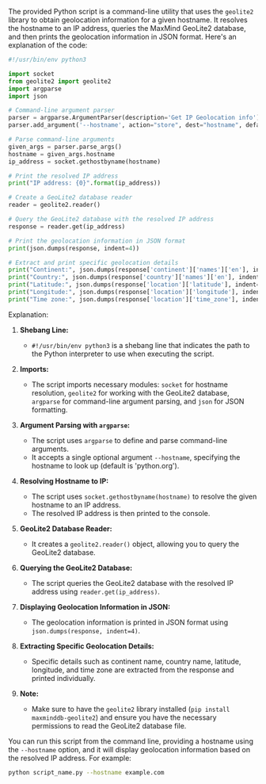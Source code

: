 The provided Python script is a command-line utility that uses the `geolite2` library to obtain geolocation information for a given hostname. It resolves the hostname to an IP address, queries the MaxMind GeoLite2 database, and then prints the geolocation information in JSON format. Here's an explanation of the code:

```python
#!/usr/bin/env python3

import socket
from geolite2 import geolite2
import argparse
import json

# Command-line argument parser
parser = argparse.ArgumentParser(description='Get IP Geolocation info')
parser.add_argument('--hostname', action="store", dest="hostname", default='python.org')

# Parse command-line arguments
given_args = parser.parse_args()
hostname = given_args.hostname
ip_address = socket.gethostbyname(hostname)

# Print the resolved IP address
print("IP address: {0}".format(ip_address))

# Create a GeoLite2 database reader
reader = geolite2.reader()

# Query the GeoLite2 database with the resolved IP address
response = reader.get(ip_address)

# Print the geolocation information in JSON format
print(json.dumps(response, indent=4))

# Extract and print specific geolocation details
print("Continent:", json.dumps(response['continent']['names']['en'], indent=4))
print("Country:", json.dumps(response['country']['names']['en'], indent=4))
print("Latitude:", json.dumps(response['location']['latitude'], indent=4))
print("Longitude:", json.dumps(response['location']['longitude'], indent=4))
print("Time zone:", json.dumps(response['location']['time_zone'], indent=4))
```

Explanation:

1. **Shebang Line:**
   - `#!/usr/bin/env python3` is a shebang line that indicates the path to the Python interpreter to use when executing the script.

2. **Imports:**
   - The script imports necessary modules: `socket` for hostname resolution, `geolite2` for working with the GeoLite2 database, `argparse` for command-line argument parsing, and `json` for JSON formatting.

3. **Argument Parsing with `argparse`:**
   - The script uses `argparse` to define and parse command-line arguments.
   - It accepts a single optional argument `--hostname`, specifying the hostname to look up (default is 'python.org').

4. **Resolving Hostname to IP:**
   - The script uses `socket.gethostbyname(hostname)` to resolve the given hostname to an IP address.
   - The resolved IP address is then printed to the console.

5. **GeoLite2 Database Reader:**
   - It creates a `geolite2.reader()` object, allowing you to query the GeoLite2 database.

6. **Querying the GeoLite2 Database:**
   - The script queries the GeoLite2 database with the resolved IP address using `reader.get(ip_address)`.

7. **Displaying Geolocation Information in JSON:**
   - The geolocation information is printed in JSON format using `json.dumps(response, indent=4)`.

8. **Extracting Specific Geolocation Details:**
   - Specific details such as continent name, country name, latitude, longitude, and time zone are extracted from the response and printed individually.

9. **Note:**
   - Make sure to have the `geolite2` library installed (`pip install maxminddb-geolite2`) and ensure you have the necessary permissions to read the GeoLite2 database file.

You can run this script from the command line, providing a hostname using the `--hostname` option, and it will display geolocation information based on the resolved IP address. For example:

```bash
python script_name.py --hostname example.com
```
